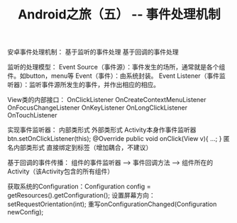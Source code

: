 ﻿---
layout: post
title: Android之旅（五） -- 事件处理机制
category: Android
tags: [Android]
excerpt: >
  安卓事件处理机制                      
---

安卓事件处理机制：
	基于监听的事件处理
	基于回调的事件处理

监听的处理模型：
	Event Source（事件源）：事件发生的场所，通常就是各个组件。如button，menu等
	Event（事件）：由系统封装。
	Event Listener（事件监听器）：监听事件源所发生的事件，并作出相应的相应。
	
View类的内部接口：
	OnClickListener
	OnCreateContextMenuListener
	OnFocusChangeListener
	OnKeyListener
	OnLongClickListener
	OnTouchListener
	
实现事件监听器：
	内部类形式
	外部类形式
	Activity本身作事件监听器
		btn.setOnClickListener(this);
		@Override
		public void onClick(View v){
			...;
		}
	匿名内部类形式
	直接绑定到标签（增加耦合，不建议）

基于回调的事件传播：
	组件的事件监听器 --> 事件回调方法 --> 组件所在的Activity（该Activity包含的所有组件）
	
获取系统的Configuration：Configuration config = getResources().getConfiguration();
设置屏幕方向：setRequestOrientation(int);
重写onConfigurationChanged(Configuration newConfig);
